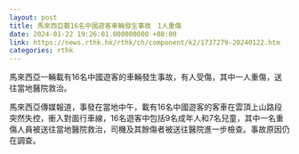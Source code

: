 ```yaml
---
layout: post
title: 馬來西亞載16名中國遊客車輛發生事故　1人重傷
date: 2024-01-22 19:26:01.000000000 +08:00
link: https://news.rthk.hk/rthk/ch/component/k2/1737279-20240122.htm
categories: rthk
---
```


馬來西亞一輛載有16名中國遊客的車輛發生事故，有人受傷，其中一人重傷，送往當地醫院救治。

馬來西亞傳媒報道，事發在當地中午，載有16名中國遊客的客車在雲頂上山路段突然失控，衝入對面行車線，16名遊客中包括9名成年人和7名兒童，其中一名重傷人員被送往當地醫院救治，司機及其餘傷者被送往醫院進一步檢查。事故原因仍在調查。
